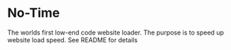 # No-Time
The worlds first low-end code website loader. The purpose is to speed up website load speed. See README for details
